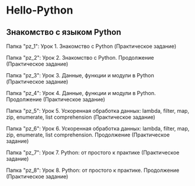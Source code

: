 # Hello-Python
## Знакомство с языком Python

Папка "pz_1": Урок 1. Знакомство с Python (Практическое задание)

Папка "pz_2": Урок 2. Знакомство с Python. Продолжение (Практическое задание)

Папка "pz_3": Урок 3. Данные, функции и модули в Python (Практическое задание)

Папка "pz_4": Урок 4. Данные, функции и модули в Python. Продолжение (Практическое задание)

Папка "pz_5": Урок 5. Ускоренная обработка данных: lambda, filter, map, zip, enumerate, list comprehension (Практическое задание)

Папка "pz_6": Урок 6. Ускоренная обработка данных: lambda, filter, map, zip, enumerate, list comprehension. Продолжение (Практическое задание)

Папка "pz_7": Урок 7. Python: от простого к практике (Практическое задание)

Папка "pz_8": Урок 8. Python: от простого к практике. Продолжение (Практическое задание)
